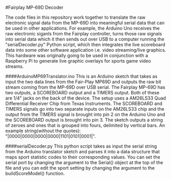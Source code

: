 #Fairplay MP-69D Decoder

The code files in this repository work together to translate the raw electronic signal data from the MP-69D into meaningful serial data that can be used in other applications. For example, the Arduino Uno receives the raw electronic siganls from the Fairplay controller, turns those raw signals into serial data which it then sends out over USB to a computer running the "serialDecoder.py" Python script, which then integrates the live scoreboard data into some other software application i.e. video streaming/live graphics. This hardware was originally going to be used in conjunction with a Raspberry Pi to generate live graphic overlays for sports game video streams.


####ArduinoMP69Translator.ino
This is an Arduino sketch that takes as input the two data lines from the Fair-Play MP69D and outputs the raw bit stream coming from the MP-69D over USB serial. The Fairplay MP-69D has two outputs, a SCOREBOARD output and a TIMERS output. Both of these are 1/4" jacks on the back of the device. The setup uses a AM26LS33 Quad Differential Receiver Chip from Texas Instruments. The SCOREBOARD and TIMERS signals go into two separate inputs on the AM26LS33 chip and the output from the TIMERS signal is brought into pin 2 on the Arduino Uno and the SCOREBOARD output is brought into pin 3. The sketch outputs a string of zeroes and ones that is grouped into fours, delimited by vertical bars. An example string(without the quotes): "|0000|0000|0000|0000|1101|0101|0001|”. 

####serialDecoder.py
This python script takes as input the serial string from the Arduino translator sketch and parses it into a data structure that maps sport statistic codes to their corresponding values. You can set the serial port by changing the argument to the Serial() object at the top of the file and you can edit the sport setting by changing the argument to the buildScoreModel() function. 
